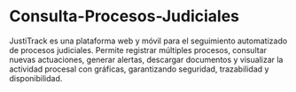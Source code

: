 # Consulta-Procesos-Judiciales
JustiTrack es una plataforma web y móvil para el seguimiento automatizado de procesos judiciales. Permite registrar múltiples procesos, consultar nuevas actuaciones, generar alertas, descargar documentos y visualizar la actividad procesal con gráficas, garantizando seguridad, trazabilidad y disponibilidad.
